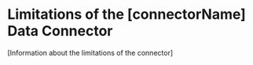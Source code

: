 # Limitations of the [connectorName] Data Connector

[Information about the limitations of the connector]
